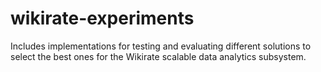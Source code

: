 wikirate-experiments
====================

Includes implementations for testing and evaluating different solutions to select the best ones for the Wikirate scalable data analytics subsystem.
